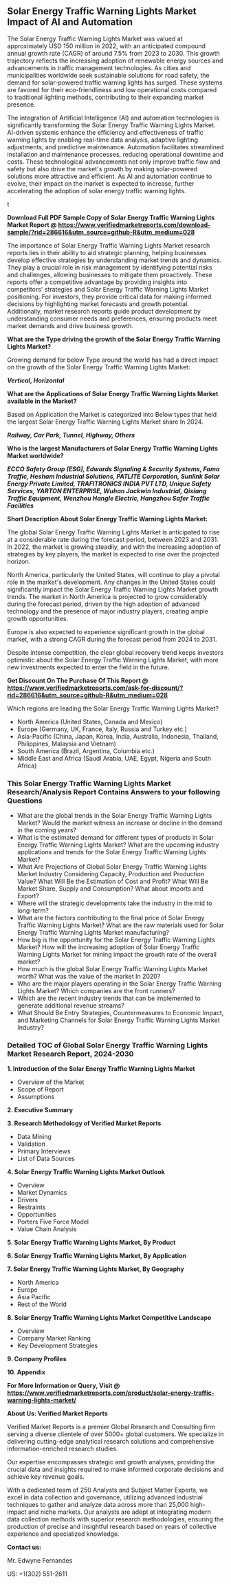 <h2>Solar Energy Traffic Warning Lights Market Impact of AI and Automation</h2><p>The Solar Energy Traffic Warning Lights Market was valued at approximately USD 150 million in 2022, with an anticipated compound annual growth rate (CAGR) of around 7.5% from 2023 to 2030. This growth trajectory reflects the increasing adoption of renewable energy sources and advancements in traffic management technologies. As cities and municipalities worldwide seek sustainable solutions for road safety, the demand for solar-powered traffic warning lights has surged. These systems are favored for their eco-friendliness and low operational costs compared to traditional lighting methods, contributing to their expanding market presence.</p><p>The integration of Artificial Intelligence (AI) and automation technologies is significantly transforming the Solar Energy Traffic Warning Lights Market. AI-driven systems enhance the efficiency and effectiveness of traffic warning lights by enabling real-time data analysis, adaptive lighting adjustments, and predictive maintenance. Automation facilitates streamlined installation and maintenance processes, reducing operational downtime and costs. These technological advancements not only improve traffic flow and safety but also drive the market's growth by making solar-powered solutions more attractive and efficient. As AI and automation continue to evolve, their impact on the market is expected to increase, further accelerating the adoption of solar energy traffic warning lights.</p>t</p><p id="" class=""><strong>Download Full PDF Sample Copy of Solar Energy Traffic Warning Lights Market Report @ <a href="https://www.verifiedmarketreports.com/download-sample/?rid=286616&utm_source=github-R&utm_medium=028" target="_blank">https://www.verifiedmarketreports.com/download-sample/?rid=286616&utm_source=github-R&utm_medium=028</a></strong></p><p>The importance of&nbsp;Solar Energy Traffic Warning Lights Market research reports lies in their ability to aid strategic planning, helping businesses develop effective strategies by understanding market trends and dynamics. They play a crucial role in risk management by identifying potential risks and challenges, allowing businesses to mitigate them proactively. These reports offer a competitive advantage by providing insights into competitors' strategies and Solar Energy Traffic Warning Lights Market positioning. For investors, they provide critical data for making informed decisions by highlighting market forecasts and growth potential. Additionally, market research reports guide product development by understanding consumer needs and preferences, ensuring products meet market demands and drive business growth.</p><p><strong>What are the&nbsp;Type driving the growth of the Solar Energy Traffic Warning Lights Market?</strong></p><p id="" class="">Growing demand for below Type around the world has had a direct impact on the growth of the Solar Energy Traffic Warning Lights Market:</p><em><strong>Vertical, Horizontal</strong></em></p><strong>What are the&nbsp;Applications&nbsp;of Solar Energy Traffic Warning Lights Market available in the Market?</strong></p><p id="" class="">Based on Application the Market is categorized into Below types that held the largest Solar Energy Traffic Warning Lights Market share In 2024.</p><em><strong>Railway, Car Park, Tunnel, Highway, Others</strong></em></p><strong>Who is the largest Manufacturers of Solar Energy Traffic Warning Lights Market worldwide?</strong></p><p><em><strong>ECCO Safety Group (ESG), Edwards Signaling & Security Systems, Fama Traffic, Hesham Industrial Solutions, PATLITE Corporation, Sunlink Solar Energy Private Limited, TRAFITRONICS INDIA PVT LTD, Unique Safety Services, YARTON ENTERPRISE, Wuhan Jackwin Industrial, Qixiang Traffic Equipment, Wenzhou Hangle Electric, Hangzhou Safer Traffic Facilities</strong></em></p><p id="" class=""><strong>Short Description About Solar Energy Traffic Warning Lights Market:</strong></p><p>The global Solar Energy Traffic Warning Lights Market is anticipated to rise at a considerable rate during the forecast period, between 2023 and 2031. In 2022, the market is growing steadily, and with the increasing adoption of strategies by key players, the market is expected to rise over the projected horizon.</p><p>North America, particularly the United States, will continue to play a pivotal role in the market's development. Any changes in the United States could significantly impact the Solar Energy Traffic Warning Lights Market growth trends. The market in North America is projected to grow considerably during the forecast period, driven by the high adoption of advanced technology and the presence of major industry players, creating ample growth opportunities.</p><p>Europe is also expected to experience significant growth in the global market, with a strong CAGR during the forecast period from 2024 to 2031.</p><p>Despite intense competition, the clear global recovery trend keeps investors optimistic about the Solar Energy Traffic Warning Lights Market, with more new investments expected to enter the field in the future.</p><p id="" class=""><strong>Get Discount On The Purchase Of This Report @ <a href="https://www.verifiedmarketreports.com/ask-for-discount/?rid=286616&utm_source=github-R&utm_medium=028" target="_blank">https://www.verifiedmarketreports.com/ask-for-discount/?rid=286616&utm_source=github-R&utm_medium=028</a></strong></p>Which regions are leading the Solar Energy Traffic Warning Lights Market?</p><ul><li>North America (United States, Canada and Mexico)</li><li>Europe (Germany, UK, France, Italy, Russia and Turkey etc.)</li><li>Asia-Pacific (China, Japan, Korea, India, Australia, Indonesia, Thailand, Philippines, Malaysia and Vietnam)</li><li>South America (Brazil, Argentina, Columbia etc.)</li><li>Middle East and Africa (Saudi Arabia, UAE, Egypt, Nigeria and South Africa)</li></ul><h3 id="" class="">This Solar Energy Traffic Warning Lights Market Research/Analysis Report Contains Answers to your following Questions</h3><ul><li>What are the global trends in the Solar Energy Traffic Warning Lights Market? Would the market witness an increase or decline in the demand in the coming years?</li><li>What is the estimated demand for different types of products in Solar Energy Traffic Warning Lights Market? What are the upcoming industry applications and trends for the Solar Energy Traffic Warning Lights Market?</li><li>What Are Projections of Global Solar Energy Traffic Warning Lights Market Industry Considering Capacity, Production and Production Value? What Will Be the Estimation of Cost and Profit? What Will Be Market Share, Supply and Consumption? What about imports and Export?</li><li>Where will the strategic developments take the industry in the mid to long-term?</li><li>What are the factors contributing to the final price of Solar Energy Traffic Warning Lights Market? What are the raw materials used for Solar Energy Traffic Warning Lights Market manufacturing?</li><li>How big is the opportunity for the Solar Energy Traffic Warning Lights Market? How will the increasing adoption of Solar Energy Traffic Warning Lights Market for mining impact the growth rate of the overall market?</li><li>How much is the global Solar Energy Traffic Warning Lights Market worth? What was the value of the market In 2020?</li><li>Who are the major players operating in the Solar Energy Traffic Warning Lights Market? Which companies are the front runners?</li><li>Which are the recent industry trends that can be implemented to generate additional revenue streams?</li><li>What Should Be Entry Strategies, Countermeasures to Economic Impact, and Marketing Channels for Solar Energy Traffic Warning Lights Market Industry?</li></ul><h3 id="" class="">Detailed TOC of Global Solar Energy Traffic Warning Lights Market Research Report, 2024-2030</h3><p id="" class=""><strong>1. Introduction of the Solar Energy Traffic Warning Lights Market</strong></p><ul><li>Overview of the Market</li><li>Scope of Report</li><li>Assumptions</li></ul><p id="" class=""><strong>2. Executive Summary</strong></p><p id="" class=""><strong>3. Research Methodology of Verified Market Reports</strong></p><ul><li>Data Mining</li><li>Validation</li><li>Primary Interviews</li><li>List of Data Sources</li></ul><p id="" class=""><strong>4. Solar Energy Traffic Warning Lights Market Outlook</strong></p><ul><li>Overview</li><li>Market Dynamics</li><li>Drivers</li><li>Restraints</li><li>Opportunities</li><li>Porters Five Force Model</li><li>Value Chain Analysis</li></ul><p id="" class=""><strong>5. Solar Energy Traffic Warning Lights Market, By Product</strong></p><p id="" class=""><strong>6. Solar Energy Traffic Warning Lights Market, By Application</strong></p><p id="" class=""><strong>7. Solar Energy Traffic Warning Lights Market, By Geography</strong></p><ul><li>North America</li><li>Europe</li><li>Asia Pacific</li><li>Rest of the World</li></ul><p id="" class=""><strong>8. Solar Energy Traffic Warning Lights Market Competitive Landscape</strong></p><ul><li>Overview</li><li>Company Market Ranking</li><li>Key Development Strategies</li></ul><p id="" class=""><strong>9. Company Profiles</strong></p><p id="" class=""><strong>10. Appendix</strong></p><p id="" class=""><strong>For More Information or Query, Visit @ <a href="https://www.verifiedmarketreports.com/product/solar-energy-traffic-warning-lights-market/" target="_blank">https://www.verifiedmarketreports.com/product/solar-energy-traffic-warning-lights-market/</a></strong></p><p id="" class=""><strong>About Us: Verified Market Reports</strong></p><p id="" class="">Verified Market Reports is a premier Global Research and Consulting firm serving a diverse clientele of over 5000+ global customers. We specialize in delivering cutting-edge analytical research solutions and comprehensive information-enriched research studies.</p><p id="" class="">Our expertise encompasses strategic and growth analyses, providing the crucial data and insights required to make informed corporate decisions and achieve key revenue goals.</p><p id="" class="">With a dedicated team of 250 Analysts and Subject Matter Experts, we excel in data collection and governance, utilizing advanced industrial techniques to gather and analyze data across more than 25,000 high-impact and niche markets. Our analysts are adept at integrating modern data collection methods with superior research methodologies, ensuring the production of precise and insightful research based on years of collective experience and specialized knowledge.</p><p id="" class=""><strong>Contact us:</strong></p><p id="" class="">Mr. Edwyne Fernandes</p><p id="" class="">US: +1(302) 551-2611</p>